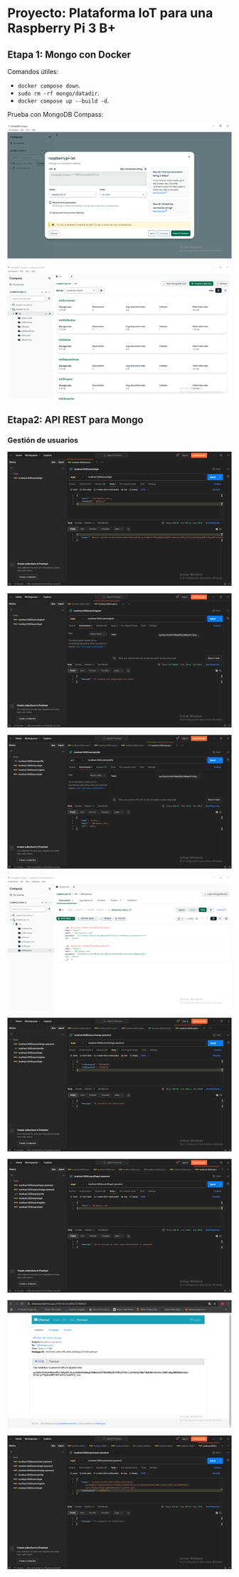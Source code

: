 # Proyecto: Plataforma IoT para una Raspberry Pi 3 B+

## Etapa 1: Mongo con Docker

Comandos útiles:

- `docker compose down`.
- `sudo rm -rf mongo/datadir`.
- `docker compose up --build -d`.

Prueba con MongoDB Compass:

!["url"](./imagenes/etapa1/1-url.png)

!["db"](./imagenes/etapa1/2-db.png)

## Etapa2: API REST para Mongo

### Gestión de usuarios

!["login"](./imagenes/etapa2/usuarios/1-login.png)

!["register"](./imagenes/etapa2/usuarios/2-register.png)

!["profile"](./imagenes/etapa2/usuarios/3-profile.png)

!["db"](./imagenes/etapa2/usuarios/4-db.png)

!["change-password"](./imagenes/etapa2/usuarios/5-change-password.png)

!["forgot-password"](./imagenes/etapa2/usuarios/6-forgot-password.png)

!["email"](./imagenes/etapa2/usuarios/7-email.png)

!["reset-password"](./imagenes/etapa2/usuarios/8-reset-password.png)
